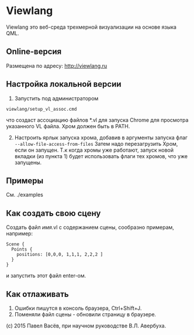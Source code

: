 # Viewlang

Viewlang это веб-среда трехмерной визуализации на основе языка QML. 

## Online-версия
Размещена по адресу: http://viewlang.ru

## Настройка локальной версии

1. Запустить под администратором
```
viewlang/setup_vl_assoc.cmd
```
что создаст ассоциацию файлов *.vl для запуска Chrome для просмотра указанного VL файла. Хром должен быть в PATH.

2. Настроить ярлык запуска хрома, добавив в аргументы запуска флаг `--allow-file-access-from-files`
Затем надо перезагрузить Хром, если он запущен. Т.к когда хромы уже работают, запуск новой вкладки 
(из пункта 1) будет использовать флаги тех хромов, что уже запущены.

## Примеры
См. ./examples

## Как создать свою сцену

Создать файл _имя_.vl с содержанием сцены, сообразно примерам, например:
```
Scene {
  Points {
    positions: [0,0,0, 1,1,1, 2,2,2 ]
  }
}
```
и запустить этот файл enter-ом.

## Как отлаживать
1. Ошибки пишутся в консоль браузера, Ctrl+Shift+J.
2. Поменяли файл сцены - обновили страницу в браузере.

(с) 2015 Павел Васёв,
при научном руководстве В.Л. Авербуха.
